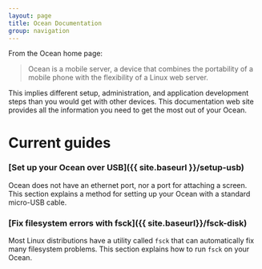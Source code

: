 ```yaml
---
layout: page
title: Ocean Documentation
group: navigation
---
```


From the Ocean home page:

> Ocean is a mobile server, a device that combines the portability of a mobile phone with the flexibility of a Linux web server.

This implies different setup, administration, and application development steps than you would get with other devices. This documentation web site provides all the information you need to get the most out of your Ocean.

# Current guides

### [Set up your Ocean over USB]({{ site.baseurl }}/setup-usb)

Ocean does not have an ethernet port, nor a port for attaching a screen.  This section explains a method for setting up your Ocean with a standard micro-USB cable.


### [Fix filesystem errors with fsck]({{ site.baseurl}}/fsck-disk)

Most Linux distributions have a utility called `fsck` that can automatically fix many filesystem problems.  This section explains how to run `fsck` on your Ocean.
